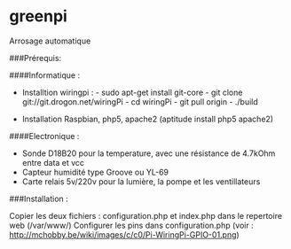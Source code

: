# greenpi
Arrosage automatique

###Prérequis:

####Informatique :

- Installtion wiringpi :
          - sudo apt-get install git-core
          - git clone git://git.drogon.net/wiringPi
          - cd wiringPi
          - git pull origin
          - ./build
          
- Installation Raspbian, php5, apache2 (aptitude install php5 apache2)

####Electronique :

- Sonde D18B20 pour la temperature, avec une résistance de 4.7kOhm entre data et vcc
- Capteur humidité type Groove ou YL-69
- Carte relais 5v/220v pour la lumière, la pompe et les ventillateurs

###Installation :

Copier les deux fichiers : configuration.php et index.php dans le repertoire web (/var/www/)
Configurer les pins dans configuration.php (voir : http://mchobby.be/wiki/images/c/c0/Pi-WiringPi-GPIO-01.png)
